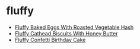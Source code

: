 # fluffy

 * [Fluffy Baked Eggs With Roasted Vegetable Hash](index/f/fluffy-baked-eggs-with-roasted-vegetable-hash-233975.json)
 * [Fluffy Cathead Biscuits With Honey Butter](index/f/fluffy-cathead-biscuits-with-honey-butter.json)
 * [Fluffy Confetti Birthday Cake](index/f/fluffy-confetti-birthday-cake.json)
